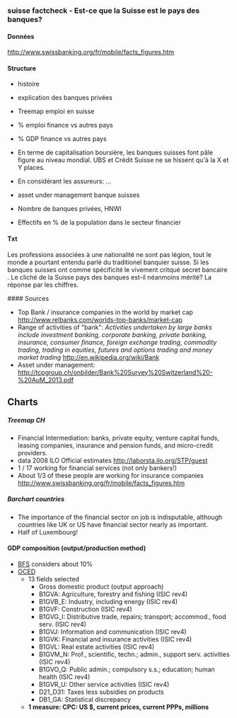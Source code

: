 ### suisse factcheck - Est-ce que la Suisse est le pays des banques? 


#### Données

<http://www.swissbanking.org/fr/mobile/facts_figures.htm>



#### Structure

* histoire
* explication des banques privées
* Treemap emploi en suisse
* % emploi finance vs autres pays
* % GDP finance vs autres pays


* En terme de capitalisation boursière, les banques suisses font pâle figure au niveau mondial. UBS et Crédit Suisse ne se hissent qu'à la X et Y places.
* En considérant les assureurs: ...
* asset under management banque suisses
* Nombre de banques privées, HNWI




* Effectifs en % de la population dans le secteur financier  



#### Txt

Les professions associées à une nationalité ne sont pas légion, tout le monde a pourtant entendu parlé du traditionel banquier suisse. Si les banques suisses ont comme spécificité le vivement critqué secret bancaire . Le cliché de la Suisse pays des banques est-il néanmoins mérité? La réponse par les chiffres.



#### Sources

* Top Bank / insurance companies in the world by market cap <http://www.relbanks.com/worlds-top-banks/market-cap>
* Range of activities of "bank": _Activities undertaken by large banks include investment banking, corporate banking, private banking, insurance, consumer finance, foreign exchange trading, commodity trading, trading in equities, futures and options trading and money market trading_ <http://en.wikipedia.org/wiki/Bank>
* Asset under management: <http://tcpgroup.ch/onbilder/Bank%20Survey%20Switzerland%20-%20AuM_2013.pdf>



## Charts

##### Treemap CH
  
   * Financial Intermediation: banks, private equity, venture capital funds, leasing companies, insurance and pension funds, and micro-credit providers.
   * data 2008 ILO Official estimates <http://laborsta.ilo.org/STP/guest>
* 1 / 17 working for financial services (not only bankers!)
* About 1/3 of these people are working for insurance companies <http://www.swissbanking.org/fr/mobile/facts_figures.htm>

##### Barchart countries
  * The importance of the financial sector on job is indisputable, although countries like UK or US have financial sector nearly as important.
  * Half of Luxembourg!

 
#### GDP composition (output/production method)
* [BFS](http://www.bfs.admin.ch/bfs/portal/fr/index/themen/04/02/02/key/nach_branchen.html) considers about 10%
* [OCED](http://stats.oecd.org/Index.aspx?datasetcode=SNA_TABLE1)
  * 13 fields selected 
    *  Gross domestic product (output approach)
    * B1GVA: Agriculture, forestry and fishing (ISIC rev4)
    * B1GVB_E: Industry, including energy (ISIC rev4)
    * B1GVF: Construction (ISIC rev4)
    * B1GVG_I: Distributive trade, repairs; transport; accommod., food serv. (ISIC rev4)
    * B1GVJ: Information and communication (ISIC rev4)
    * B1GVK: Financial and insurance activities (ISIC rev4)
    * B1GVL: Real estate activities (ISIC rev4)
    * B1GVM_N: Prof., scientific, techn.; admin., support serv. activities (ISIC rev4)
    * B1GVO_Q: Public admin.; compulsory s.s.; education; human health (ISIC rev4)
    * B1GVR_U: Other service activities (ISIC rev4)
    * D21_D31: Taxes less subsidies on products
    * DB1_GA: Statistical discrepancy
  * **1 measure: CPC: US $, current prices, current PPPs, millions**  
    
    

